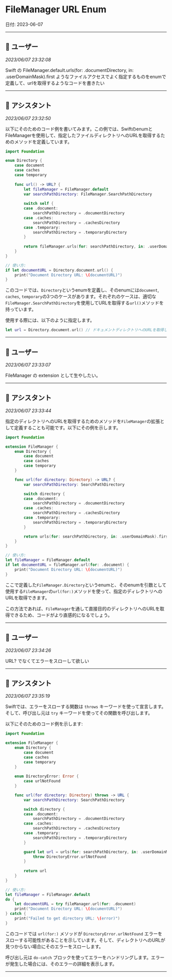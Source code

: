 # FileManager URL Enum

日付: 2023-06-07

---

## 👤 ユーザー
*2023/06/07 23:32:08*

Swift の FileManager.default.urls(for: .documentDirectory, in: .userDomainMask).first ようなファイルアクセスでよく指定するものをenumで定義して、urlを取得するようなコードを書きたい

---

## 🤖 アシスタント
*2023/06/07 23:32:50*

以下にそのためのコード例を書いてみます。この例では、SwiftのenumとFileManagerを使用して、指定したファイルディレクトリへのURLを取得するためのメソッドを定義しています。

```swift
import Foundation

enum Directory {
    case document
    case caches
    case temporary
    
    func url() -> URL? {
        let fileManager = FileManager.default
        var searchPathDirectory: FileManager.SearchPathDirectory
        
        switch self {
        case .document:
            searchPathDirectory = .documentDirectory
        case .caches:
            searchPathDirectory = .cachesDirectory
        case .temporary:
            searchPathDirectory = .temporaryDirectory
        }
        
        return fileManager.urls(for: searchPathDirectory, in: .userDomainMask).first
    }
}

// 使い方:
if let documentURL = Directory.document.url() {
    print("Document Directory URL: \(documentURL)")
}
```

このコードでは、`Directory`というenumを定義し、そのenumには`document`, `caches`, `temporary`の3つのケースがあります。それぞれのケースは、適切な`FileManager.SearchPathDirectory`を使用してURLを取得する`url()`メソッドを持っています。

使用する際には、以下のように指定します。

```swift
let url = Directory.document.url() // ドキュメントディレクトリへのURLを取得します
```

---

## 👤 ユーザー
*2023/06/07 23:33:07*

FileManager の extension として生やしたい。

---

## 🤖 アシスタント
*2023/06/07 23:33:44*

指定のディレクトリへのURLを取得するためのメソッドを`FileManager`の拡張として定義することも可能です。以下にその例を示します。

```swift
import Foundation

extension FileManager {
    enum Directory {
        case document
        case caches
        case temporary
    }

    func url(for directory: Directory) -> URL? {
        var searchPathDirectory: SearchPathDirectory

        switch directory {
        case .document:
            searchPathDirectory = .documentDirectory
        case .caches:
            searchPathDirectory = .cachesDirectory
        case .temporary:
            searchPathDirectory = .temporaryDirectory
        }

        return urls(for: searchPathDirectory, in: .userDomainMask).first
    }
}

// 使い方:
let fileManager = FileManager.default
if let documentURL = fileManager.url(for: .document) {
    print("Document Directory URL: \(documentURL)")
}
```

ここで定義した`FileManager.Directory`というenumと、そのenumを引数として使用する`FileManager`の`url(for:)`メソッドを使って、指定のディレクトリへのURLを取得できます。

この方法であれば、`FileManager`を通して直接目的のディレクトリへのURLを取得できるため、コードがより直感的になるでしょう。

---

## 👤 ユーザー
*2023/06/07 23:34:26*

URL? でなくてエラーをスローして欲しい

---

## 🤖 アシスタント
*2023/06/07 23:35:19*

Swiftでは、エラーをスローする関数は `throws` キーワードを使って宣言します。そして、呼び出し元は `try` キーワードを使ってその関数を呼び出します。

以下にそのためのコード例を示します:

```swift
import Foundation

extension FileManager {
    enum Directory {
        case document
        case caches
        case temporary
    }
    
    enum DirectoryError: Error {
        case urlNotFound
    }

    func url(for directory: Directory) throws -> URL {
        var searchPathDirectory: SearchPathDirectory

        switch directory {
        case .document:
            searchPathDirectory = .documentDirectory
        case .caches:
            searchPathDirectory = .cachesDirectory
        case .temporary:
            searchPathDirectory = .temporaryDirectory
        }

        guard let url = urls(for: searchPathDirectory, in: .userDomainMask).first else {
            throw DirectoryError.urlNotFound
        }
        
        return url
    }
}

// 使い方:
let fileManager = FileManager.default
do {
    let documentURL = try fileManager.url(for: .document)
    print("Document Directory URL: \(documentURL)")
} catch {
    print("Failed to get directory URL: \(error)")
}
```

このコードでは `url(for:)` メソッドが `DirectoryError.urlNotFound` エラーをスローする可能性があることを示しています。そして、ディレクトリへのURLが見つからない場合にそのエラーをスローします。

呼び出し元は `do-catch` ブロックを使ってエラーをハンドリングします。エラーが発生した場合には、そのエラーの詳細を表示します。

---
